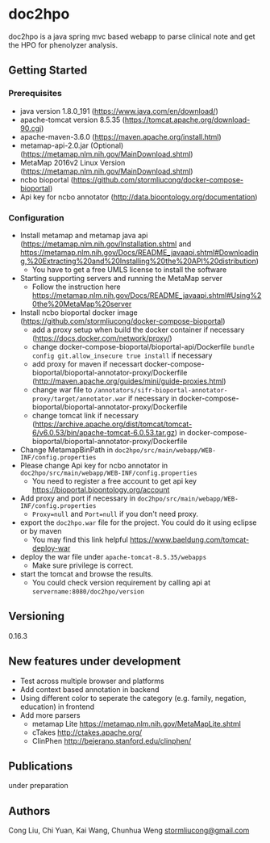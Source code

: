 # doc2hpo

doc2hpo is a java spring mvc based webapp to parse clinical note and get the HPO for phenolyzer analysis.

## Getting Started

### Prerequisites
- java version 1.8.0_191 (https://www.java.com/en/download/)
- apache-tomcat version 8.5.35 (https://tomcat.apache.org/download-90.cgi)
- apache-maven-3.6.0 (https://maven.apache.org/install.html)
- metamap-api-2.0.jar (Optional) (https://metamap.nlm.nih.gov/MainDownload.shtml)
- MetaMap 2016v2 Linux Version (https://metamap.nlm.nih.gov/MainDownload.shtml)
- ncbo bioportal (https://github.com/stormliucong/docker-compose-bioportal)
- Api key for ncbo annotator (http://data.bioontology.org/documentation)

### Configuration
- Install metamap and metamap java api (https://metamap.nlm.nih.gov/Installation.shtml and https://metamap.nlm.nih.gov/Docs/README_javaapi.shtml#Downloading,%20Extracting%20and%20Installing%20the%20API%20distribution)
  * You have to get a free UMLS license to install the software
- Starting supporting servers and running the MetaMap server
  * Follow the instruction here https://metamap.nlm.nih.gov/Docs/README_javaapi.shtml#Using%20the%20MetaMap%20server
- Install ncbo bioportal docker image (https://github.com/stormliucong/docker-compose-bioportal)
  * add a proxy setup when build the docker container if necessary (https://docs.docker.com/network/proxy/)
  * change docker-compose-bioportal/bioportal-api/Dockerfile `bundle config git.allow_insecure true install` if necessary
  * add proxy for maven if necessart docker-compose-bioportal/bioportal-annotator-proxy/Dockerfile (http://maven.apache.org/guides/mini/guide-proxies.html)
  * change war file to `/annotators/sifr-bioportal-annotator-proxy/target/annotator.war` if necessary in docker-compose-bioportal/bioportal-annotator-proxy/Dockerfile 
  * change tomcat link if necessary (https://archive.apache.org/dist/tomcat/tomcat-6/v6.0.53/bin/apache-tomcat-6.0.53.tar.gz) in docker-compose-bioportal/bioportal-annotator-proxy/Dockerfile
- Change MetamapBinPath in `doc2hpo/src/main/webapp/WEB-INF/config.properties`
- Please change Api key for ncbo annotator in `doc2hpo/src/main/webapp/WEB-INF/config.properties`
  * You need to register a free account to get api key https://bioportal.bioontology.org/account
- Add proxy and port if necessary in `doc2hpo/src/main/webapp/WEB-INF/config.properties`
  * `Proxy=null` and `Port=null` if you don't need proxy.
- export the `doc2hpo.war` file for the project. You could do it using eclipse or by maven
  * You may find this link helpful https://www.baeldung.com/tomcat-deploy-war
- deploy the war file under `apache-tomcat-8.5.35/webapps`
  * Make sure privilege is correct.
- start the tomcat and browse the results.
  * You could check version requirement by calling api at `servername:8080/doc2hpo/version`

## Versioning
0.16.3

## New features under development
- Test across multiple browser and platforms
- Add context based annotation in backend
- Using different color to seperate the category (e.g. family, negation, education) in frontend
- Add more parsers
  - metamap Lite https://metamap.nlm.nih.gov/MetaMapLite.shtml
  - cTakes http://ctakes.apache.org/
  - ClinPhen http://bejerano.stanford.edu/clinphen/

## Publications
under preparation

## Authors
Cong Liu, Chi Yuan, Kai Wang, Chunhua Weng
stormliucong@gmail.com
